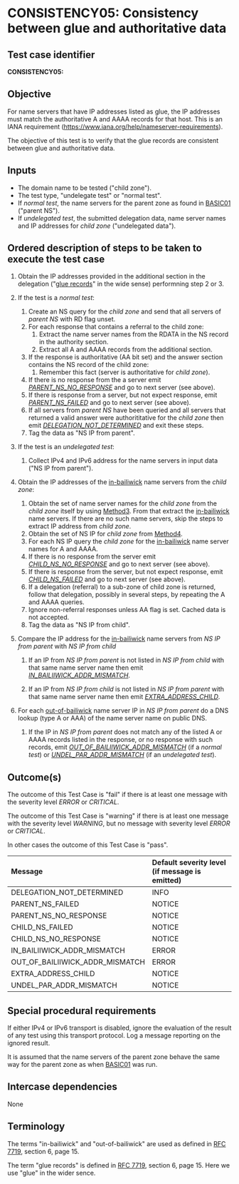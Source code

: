 # CONSISTENCY05: Consistency between glue and authoritative data

## Test case identifier

**CONSISTENCY05:**

## Objective

For name servers that have IP addresses listed as glue, the IP addresses must
match the authoritative A and AAAA records for that host. This is an IANA
requirement (https://www.iana.org/help/nameserver-requirements).

The objective of this test is to verify that the glue records are
consistent between glue and authoritative data.

## Inputs

* The domain name to be tested ("child zone").
* The test type, "undelegate test" or "normal test".
* If *normal test*, the name servers for the parent zone as found 
  in [BASIC01] ("parent NS").
* If *undelegated test*, the submitted delegation data, name server names
  and IP addresses for *child zone* ("undelegated data").

## Ordered description of steps to be taken to execute the test case
1. Obtain the IP addresses provided in the additional section in the 
   delegation ("[glue records]" in the wide sense) performning step 2 or 3.

2. If the test is a *normal test*:
   1. Create an NS query for the *child zone* and send that all servers
      of *parent NS* with RD flag unset.
   2. For each response that contains a referral to the child zone:
      1. Extract the name server names from the RDATA in the NS record in
         the authority section.
      2. Extract all A and AAAA records from the additional section.
   3. If the response is authoritative (AA bit set) and the answer section
      contains the NS record of the child zone:
      1. Remember this fact (server is authoritative for *child zone*).
   4. If there is no response from the a server emit 
      *[PARENT_NS_NO_RESPONSE]* and go to next server (see above).
   5. If there is response from a server, but not expect response, emit
      *[PARENT_NS_FAILED]* and go to next server (see above).
   6. If all servers from *parent NS* have been queried and all servers
      that returned a valid answer were authorititative for the *child
      zone* then emit *[DELEGATION_NOT_DETERMINED]* and exit these steps.
   7. Tag the data as "NS IP from parent".

3. If the test is an *undelegated test*:

   1. Collect IPv4 and IPv6 address for the name servers in input data
      ("NS IP from parent").

4. Obtain the IP addresses of the [in-bailiwick] name servers from the
   *child zone*:

   1. Obtain the set of name server names for the *child zone* from the
      *child zone* itself by using [Method3]. From that extract the
      [in-bailiwick] name servers. If there are no such name servers, 
      skip the steps to extract IP address from *child zone*.
   2. Obtain the set of NS IP for *child zone* from [Method4].
   3. For each NS IP query the *child zone* for the [in-bailiwick] 
      name server names for A and AAAA.
   4. If there is no response from the server emit 
      *[CHILD_NS_NO_RESPONSE]* and go to next server (see above).
   5. If there is response from the server, but not expect response, emit
      *[CHILD_NS_FAILED]* and go to next server (see above).
   6. If a delegation (referral) to a sub-zone of child zone is returned, 
      follow that delegation, possibly in several steps, by repeating the
      A and AAAA queries.
   7. Ignore non-referral responses unless AA flag is set. Cached data
      is not accepted.
   8. Tag the data as "NS IP from child".

5. Compare the IP address for the [in-bailiwick] name servers from 
   *NS IP from parent* with *NS IP from child*

   1. If an IP from *NS IP from parent* is not listed in 
      *NS IP from child* with that same name server name then emit
      *[IN_BAILIIWICK_ADDR_MISMATCH]*.

   2. If an IP from *NS IP from child* is not listed in
      *NS IP from parent* with that same name server name then emit
      *[EXTRA_ADDRESS_CHILD]*.

6. For each [out-of-bailiwick] name server IP in *NS IP from parent* 
   do a DNS lookup (type A or AAA) of the name server name on public 
   DNS.

   1. If the IP in *NS IP from parent* does not match any of the 
      listed A or AAAA records listed in the response, or no response
      with such records, emit *[OUT_OF_BAILIIWICK_ADDR_MISMATCH]* (if a *normal 
      test*) or *[UNDEL_PAR_ADDR_MISMATCH]* (if an *undelegated test*).

## Outcome(s)

The outcome of this Test Case is "fail" if there is at least one message
with the severity level *ERROR* or *CRITICAL*.

The outcome of this Test Case is "warning" if there is at least one message
with the severity level *WARNING*, but no message with severity level
*ERROR* or *CRITICAL*.

In other cases the outcome of this Test Case is "pass".

Message                           | Default severity level (if message is emitted)
:---------------------------------|:-----------------------------------
DELEGATION_NOT_DETERMINED         | INFO
PARENT_NS_FAILED                  | NOTICE
PARENT_NS_NO_RESPONSE             | NOTICE
CHILD_NS_FAILED                   | NOTICE
CHILD_NS_NO_RESPONSE              | NOTICE
IN_BAILIIWICK_ADDR_MISMATCH       | ERROR
OUT_OF_BAILIIWICK_ADDR_MISMATCH   | ERROR
EXTRA_ADDRESS_CHILD               | NOTICE
UNDEL_PAR_ADDR_MISMATCH           | NOTICE  


## Special procedural requirements	

If either IPv4 or IPv6 transport is disabled, ignore the evaluation of the
result of any test using this transport protocol. Log a message reporting
on the ignored result.

It is assumed that the name servers of the parent zone behave the same way 
for the parent zone as when [BASIC01] was run.

## Intercase dependencies

None


## Terminology

The terms "in-bailiwick" and "out-of-bailiwick" are used as defined
in [RFC 7719], section 6, page 15.

The term "glue records" is defined in [RFC 7719], section 6, page 15.
Here we use "glue" in the wider sence.

[RFC 7719]: https://tools.ietf.org/html/rfc7719

[BASIC01]: Basic-TP/basic01.md

[DELEGATION05]: Delegation-TP/delegation05.md

[Method2]: #method-2-delegation-name-servers

[Method3]: #method-3-in-zone-name-servers

[Method4]: #method-4-delegation-name-server-addresses

[Method5]: #method-5-in-zone-addresses-records-of-name-servers

[in-bailiwick]:     #terminology

[out-of-bailiwick]: #terminology

[glue records]: #terminology

[DELEGATION_NOT_DETERMINED]: #outcomes

[PARENT_NS_FAILED]: #outcomes

[PARENT_NS_NO_RESPONSE]: #outcomes

[CHILD_NS_FAILED]: #outcomes

[CHILD_NS_NO_RESPONSE]: #outcomes

[IN_BAILIIWICK_ADDR_MISMATCH]: #outcomes

[OUT_OF_BAILIIWICK_ADDR_MISMATCH]: #outcomes

[EXTRA_ADDRESS_CHILD]: #outcomes

[UNDEL_PAR_ADDR_MISMATCH]: #outcomes
